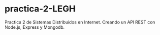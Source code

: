 # practica-2-LEGH
Practica 2 de Sistemas Distribuidos en Internet. Creando un API REST con Node.js, Express y Mongodb.
